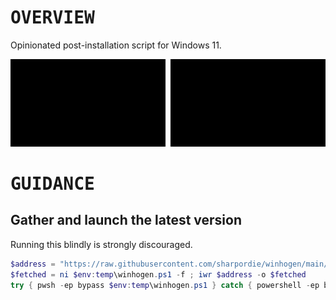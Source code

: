# <samp>OVERVIEW</samp>

Opinionated post-installation script for Windows 11.

<img src="assets/img1.png" width="49.25%"/><img src="assets/img0.png" width="1.5%"/><img src="assets/img2.png" width="49.25%"/>

# <samp>GUIDANCE</samp>

## Gather and launch the latest version

Running this blindly is strongly discouraged.

```powershell
$address = "https://raw.githubusercontent.com/sharpordie/winhogen/main/winhogen.ps1"
$fetched = ni $env:temp\winhogen.ps1 -f ; iwr $address -o $fetched
try { pwsh -ep bypass $env:temp\winhogen.ps1 } catch { powershell -ep bypass $env:temp\winhogen.ps1 }
```